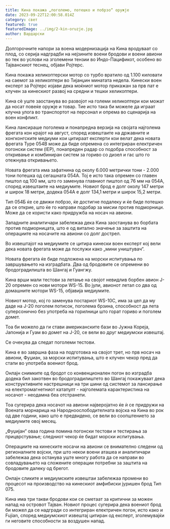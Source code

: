 ```yaml
---
title: Кина покажа „поголемо, потешко и побрзо“ оружје
date: 2023-09-22T12:00:58.014Z
category: свет
featured: true
featuredImage: ../img/2-kin-oruzje.jpg
author: Вардарски
---
```

Долгорочните напори за воена модернизација на Кина вродуваат со плод, со серија надградби на нејзините воени бродови и воени авиони во тек во услови на зголемени тензии во Индо-Пацификот, особено во Тајванскиот теснец, објави Ројтерс.

Кина покажа хеликоптерски мотор со турбо вратило од 1.100 киловати на саемот за хеликоптери во Тијанџин минатата недела. Кинески воен експерт за Ројтерс изјави дека моќниот мотор прикажан за прв пат е клучен за кинескиот развој на средни и тешки хеликоптери.

Кина сè уште заостанува во развојот на големи хеликоптери кои можат да носат повеќе оружје и товар. Тие исто така би можеле да играат клучна улога во транспортот на персонал и опрема во сценарија на воен конфликт.

Кина лансираше поголема и понапредна верзија на својата најголема фрегата кон крајот на август, според извештаите на државните и хонгконгските медиуми кои цитираат експерти кои велат дека новата фрегата Type 054B може да биде опремена со интегриран електричен погонски систем (IEP), понапреден радар со подобра способност за откривање и комбиниран систем за гориво со дизел и гас што го отежнува откривањето.

Новата фрегата има зафатнина од околу 6.000 метрички тони - 2.000 тони потешка од сегашната 054А. Тој е исто така опремен со главен пиштол од 100 мм, што го заменува главниот пиштол од 76 мм на 054А, според извештаите на медиумите. Новиот брод е долг околу 147 метри и широк 18 метри, додека 054А е долг 134,1 метри и широк 15,2 метри.

Тип 054Б ќе се движи побрзо, ќе достигне подалеку и ќе биде потешко да се открие, што ќе го направи подобар за мисии против подморници. Може да се користи како придружба на носач на авиони.

Западните аналитичари забележаа дека Кина заостанува во борбата против подморницата, што е од витално значење за заштита на операциите на носачите на авиони со долг дострел.

Во извештајот на медиумите се цитира кинески воен експерт кој вели дека новата фрегата може да послужи како „мини уништувач“.

Новата фрегата ќе биде подложена на морски испитувања по завршувањето на изградбата. Два од бродовите се опремени во бродоградилишта во Шангај и Гуангжу.

Кина врши мали тестови за летање на својот невидлив борбен авион J-20 опремен со нови мотори WS-15. Во јули, авионот летал со два од домашните мотори WS-15, објавија медиумите.

Новиот мотор, кој го заменува постариот WS-10C, има за цел да му даде на J-20 поголем потисок, поголема брзина, способност да лета суперсонично без употреба на горилници што горат гориво и поголем домет.

Тоа би можело да ги стави американските бази во Јужна Кореја, Јапонија и Гуам во домет на J-20, се вели во друг медиумски извештај.

Се очекува да следат поголеми тестови.

Кина е во завршна фаза на подготовка на својот трет, но прв носач на авиони, Фуџиан, за морски испитувања, што е клучен чекор пред да стапи во употреба воениот брод.

Онлајн снимките од бродот со конвенционален погон во изградба додека бил закотвен во бродоградилиштето во Шангај покажуваат дека конструктивните настрешници на три шини од системот за лансирање на електромагнетниот катапулт - најголемата карактеристика на носачот - неодамна беа отстранети.

Тоа сугерира дека носачот на авиони најверојатно ќе ѝ се придружи на Воената морнарица на Народноослободителната војска на Кина во рок од две години, како што е предвидено, се вели во соопштението за медиумите овој месец.

„Фуџијан“ оваа година помина погонски тестови и тестирања за прицврстување; следниот чекор ќе бидат морски испитувања.

Операциите на кинеските носачи на авиони се внимателно следени од регионалните војски, при што некои воени аташеа и аналитичари забележаа дека останува уште многу работа да се направи во совладувањето на сложените операции потребни за заштита на бродовите далеку од брегот.

Онлајн сликите и медиумските извештаи забележаа промени во процесот на производство на кинескиот амфибиски јуришен брод Тип 075.

Кина има три такви бродови кои се сметаат за критични за можен напад на островот Тајван. Новиот процес сугерира дека воениот брод би можел да се надгради со интегриран електричен погон, исто како и Fujian, според медиумскиот извештај цитиран од експерт, зголемувајќи ги неговите способности за воздушен напад.